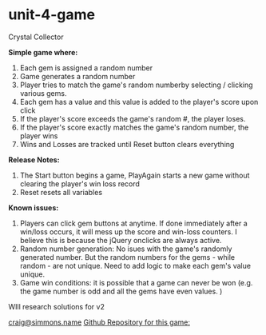 # unit-4-game
Crystal Collector

**Simple game where:**

1. Each gem is assigned a random number
2. Game generates a random number  
3. Player tries to match the game's random numberby selecting / clicking various gems.
4. Each gem has a value and this value is added to the player's score upon click
5. If the player's score exceeds the game's random #, the player loses.
6. If the player's score exactly matches the game's random number,  the player wins
7. Wins and Losses are tracked until Reset button clears everything

**Release Notes:**

1. The Start button begins a game, PlayAgain starts a new game without clearing the player's win loss record
2. Reset resets all variables

**Known issues:**

1. Players can click gem buttons at anytime. If done immediately after a win/loss occurs, it will mess up the score and win-loss counters. I believe this is because the  jQuery onclicks are always active. 
2. Random number generation: No isues with the game's randomly generated number. But the random numbers for the gems - while random - are not unique. Need to add logic to make each gem's value unique.
3. Game win conditions: it is possible that a game can never be won (e.g. the game number is odd and all the gems have even values. )

WIll research solutions for v2

craig@simmons.name 
[Github Repository for this game:](https://github.com/craigsimmons/unit-4-game)
